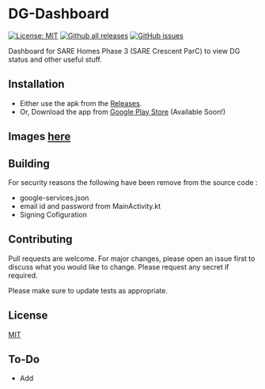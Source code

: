 # DG-Dashboard

[![License: MIT](https://img.shields.io/badge/License-MIT-red.svg)](https://opensource.org/licenses/MIT)
[![Github all releases](https://img.shields.io/github/downloads/thinkingbits/DGDashboard/total.svg)](https://gitHub.com/thinkingbits/DGDashboard/releases/)
[![GitHub issues](https://img.shields.io/github/issues/thinkingbits/DGDashboard.svg)](https://gitHub.com/thinkingbits/DGDashboard/issues/)

<!-- <a href='https://play.google.com/store/apps/details?id=in.sendildevar.kavish.dgdashboard&pcampaignid=pcampaignidMKT-Other-global-all-co-prtnr-py-PartBadge-Mar2515-1'><img alt='Get it on Google Play' src='https://play.google.com/intl/en_us/badges/static/images/badges/en_badge_web_generic.png' style='width:200px'/></a>
##  App Not Yet Available on GPlay -->

Dashboard for SARE Homes Phase 3 (SARE Crescent ParC) to view DG status and other useful stuff.

## Installation

- Either use the apk from the [Releases](https://github.com/thinkingbits/DG-Dashboard/Releases).
- Or, Download the app from [Google Play Store](https://play.google.com/store/apps/details?id=in.sendildevar.kavish.dgdashboard) (Available Soon!)

## Images [here](https://github.com/thinkingbits/DGDashboard/tree/main/imgs)

## Building

For security reasons the following have been remove from the source code : 

- google-services.json
- email id and password from MainActivity.kt
- Signing Cofiguration


## Contributing
Pull requests are welcome. For major changes, please open an issue first to discuss what you would like to change. Please request any secret if required.

Please make sure to update tests as appropriate.

## License
[MIT](https://choosealicense.com/licenses/mit/)

## To-Do

- Add 